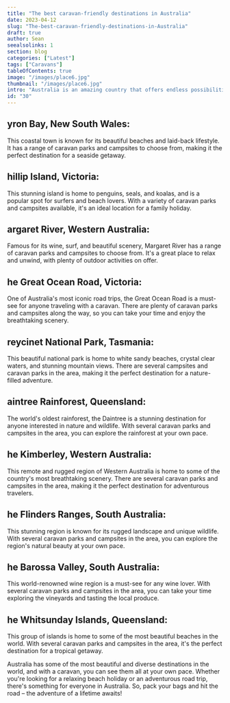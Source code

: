 ```yaml
---
title: "The best caravan-friendly destinations in Australia"
date: 2023-04-12
slug: "The-best-caravan-friendly-destinations-in-Australia"
draft: true
author: Sean
seealsolinks: 1
section: blog
categories: ["Latest"]
tags: ["Caravans"]
tableOfContents: true
image: "/images/place6.jpg"
thumbnail: "/images/place6.jpg"
intro: "Australia is an amazing country that offers endless possibilities for adventure and exploration. And what better way to see it all than with a caravan? Whether you're a seasoned caravanner or just starting out, there are plenty of destinations in Australia that cater to your needs."
id: "30"
---
```


## yron Bay, New South Wales:

This coastal town is known for its beautiful beaches and laid-back lifestyle. It has a range of caravan parks and campsites to choose from, making it the perfect destination for a seaside getaway.

## hillip Island, Victoria:

This stunning island is home to penguins, seals, and koalas, and is a popular spot for surfers and beach lovers. With a variety of caravan parks and campsites available, it's an ideal location for a family holiday.

## argaret River, Western Australia:

Famous for its wine, surf, and beautiful scenery, Margaret River has a range of caravan parks and campsites to choose from. It's a great place to relax and unwind, with plenty of outdoor activities on offer.

## he Great Ocean Road, Victoria:

One of Australia's most iconic road trips, the Great Ocean Road is a must-see for anyone traveling with a caravan. There are plenty of caravan parks and campsites along the way, so you can take your time and enjoy the breathtaking scenery.

## reycinet National Park, Tasmania:

This beautiful national park is home to white sandy beaches, crystal clear waters, and stunning mountain views. There are several campsites and caravan parks in the area, making it the perfect destination for a nature-filled adventure.

## aintree Rainforest, Queensland:

The world's oldest rainforest, the Daintree is a stunning destination for anyone interested in nature and wildlife. With several caravan parks and campsites in the area, you can explore the rainforest at your own pace.

## he Kimberley, Western Australia:

This remote and rugged region of Western Australia is home to some of the country's most breathtaking scenery. There are several caravan parks and campsites in the area, making it the perfect destination for adventurous travelers.

## he Flinders Ranges, South Australia:

This stunning region is known for its rugged landscape and unique wildlife. With several caravan parks and campsites in the area, you can explore the region's natural beauty at your own pace.

## he Barossa Valley, South Australia:

This world-renowned wine region is a must-see for any wine lover. With several caravan parks and campsites in the area, you can take your time exploring the vineyards and tasting the local produce.

## he Whitsunday Islands, Queensland:

This group of islands is home to some of the most beautiful beaches in the world. With several caravan parks and campsites in the area, it's the perfect destination for a tropical getaway.

Australia has some of the most beautiful and diverse destinations in the world, and with a caravan, you can see them all at your own pace. Whether you're looking for a relaxing beach holiday or an adventurous road trip, there's something for everyone in Australia. So, pack your bags and hit the road – the adventure of a lifetime awaits!
